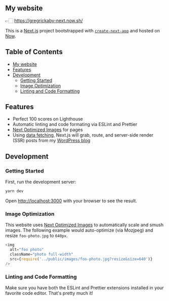 ## My website

👉🏻 https://gregrickaby-next.now.sh/

This is a [Next.js](https://nextjs.org/) project bootstrapped with [`create-next-app`](https://github.com/zeit/next.js/tree/canary/packages/create-next-app) and hosted on [Now](https://zeit.co/).

## Table of Contents

- [My website](https://gregrickaby-next.now.sh/)
- [Features](#features)
- [Development](#development)
  - [Getting Started](#getting-started)
  - [Image Optimization](#image-optimization)
  - [Linting and Code Formatting](#linting-and-code-formatting)

## Features

- Perfect 100 scores on Lighthouse
- Automatic linting and code formating via ESLint and Prettier
- [Next Optimized Images](https://github.com/cyrilwanner/next-optimized-images) for pages
- Using [data fetching](https://nextjs.org/docs/basic-features/data-fetching), Next.js will grab, route, and server-side render (SSR) posts from my [WordPress blog](https://gregrickaby.com/blog/)

## Development

### Getting Started

First, run the development server:

```bash
yarn dev
```

Open [http://localhost:3000](http://localhost:3000) with your browser to see the result.

### Image Optimization

This website uses [Next Optimized Images](https://github.com/cyrilwanner/next-optimized-images) to automatically scale and smush images. The following example would auto-optimize (via Mozjpeg) and resize `foo-photo.jpg` to `640px`.

```js
<img
  alt="foo photo"
  className="photo full-width"
  src={require('../public/images/foo-photo.jpg?resize&size=640')}
/>
```

### Linting and Code Formatting

Make sure you have both the ESLint and Prettier extensions installed in your favorite code editor. That's pretty much it!
